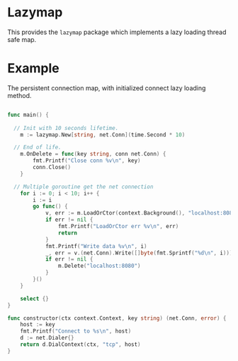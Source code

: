 Lazymap
========

This provides the `lazymap` package which implements a lazy loading
thread safe map.

Example
========

The persistent connection map, with initialized connect lazy loading method.

```go

func main() {
	
  // Init with 10 seconds lifetime.
	m := lazymap.New[string, net.Conn](time.Second * 10)

  // End of life.
	m.OnDelete = func(key string, conn net.Conn) {
		fmt.Printf("Close conn %v\n", key)
		conn.Close()
	}

  // Multiple goroutine get the net connection
	for i := 0; i < 10; i++ {
		i := i
		go func() {
			v, err := m.LoadOrCtor(context.Background(), "localhost:8080", constructor)
			if err != nil {
				fmt.Printf("LoadOrCtor err %v\n", err)
				return
			}
			fmt.Printf("Write data %v\n", i)
			_, err = v.(net.Conn).Write([]byte(fmt.Sprintf("%d\n", i)))
			if err != nil {
				m.Delete("localhost:8080")
			}
		}()
	}

	select {}
}

func constructor(ctx context.Context, key string) (net.Conn, error) {
	host := key
	fmt.Printf("Connect to %s\n", host)
	d := net.Dialer{}
	return d.DialContext(ctx, "tcp", host)
}

```